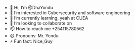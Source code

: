 - 👋 Hi, I’m @DhaYondu
- 👀 I’m interested in Cybersecurity and software engineering
- 🌱 I’m currently learning, yeah at CUEA
- 💞️ I’m looking to collaborate on 
- 📫 How to reach me +254115780562
- 😄 Pronouns: Mr. Yondu
- ⚡ Fun fact: Nice_Guy

<!---
DhaYondu/DhaYondu is a ✨ special ✨ repository because its `README.md` (this file) appears on your GitHub profile.
You can click the Preview link to take a look at your changes.
--->
